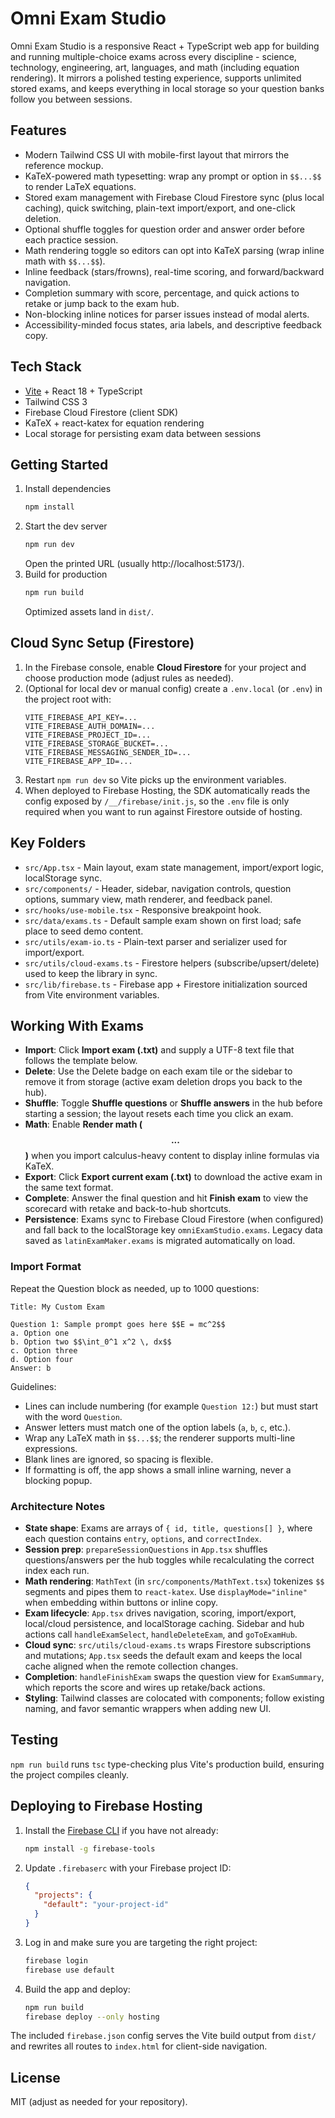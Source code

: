 # Omni Exam Studio

Omni Exam Studio is a responsive React + TypeScript web app for building and running multiple-choice exams across every discipline - science, technology, engineering, art, languages, and math (including equation rendering). It mirrors a polished testing experience, supports unlimited stored exams, and keeps everything in local storage so your question banks follow you between sessions.

## Features
- Modern Tailwind CSS UI with mobile-first layout that mirrors the reference mockup.
- KaTeX-powered math typesetting: wrap any prompt or option in `$$...$$` to render LaTeX equations.
- Stored exam management with Firebase Cloud Firestore sync (plus local caching), quick switching, plain-text import/export, and one-click deletion.
- Optional shuffle toggles for question order and answer order before each practice session.
- Math rendering toggle so editors can opt into KaTeX parsing (wrap inline math with `$$...$$`).
- Inline feedback (stars/frowns), real-time scoring, and forward/backward navigation.
- Completion summary with score, percentage, and quick actions to retake or jump back to the exam hub.
- Non-blocking inline notices for parser issues instead of modal alerts.
- Accessibility-minded focus states, aria labels, and descriptive feedback copy.

## Tech Stack
- [Vite](https://vitejs.dev/) + React 18 + TypeScript
- Tailwind CSS 3
- Firebase Cloud Firestore (client SDK)
- KaTeX + react-katex for equation rendering
- Local storage for persisting exam data between sessions

## Getting Started
1. Install dependencies
   ```bash
   npm install
   ```
2. Start the dev server
   ```bash
   npm run dev
   ```
   Open the printed URL (usually http://localhost:5173/).
3. Build for production
   ```bash
   npm run build
   ```
   Optimized assets land in `dist/`.

## Cloud Sync Setup (Firestore)
1. In the Firebase console, enable **Cloud Firestore** for your project and choose production mode (adjust rules as needed).
2. (Optional for local dev or manual config) create a `.env.local` (or `.env`) in the project root with:
   ```env
   VITE_FIREBASE_API_KEY=...
   VITE_FIREBASE_AUTH_DOMAIN=...
   VITE_FIREBASE_PROJECT_ID=...
   VITE_FIREBASE_STORAGE_BUCKET=...
   VITE_FIREBASE_MESSAGING_SENDER_ID=...
   VITE_FIREBASE_APP_ID=...
   ```
3. Restart `npm run dev` so Vite picks up the environment variables.
4. When deployed to Firebase Hosting, the SDK automatically reads the config exposed by `/__/firebase/init.js`, so the `.env` file is only required when you want to run against Firestore outside of hosting.

## Key Folders
- `src/App.tsx` - Main layout, exam state management, import/export logic, localStorage sync.
- `src/components/` - Header, sidebar, navigation controls, question options, summary view, math renderer, and feedback panel.
- `src/hooks/use-mobile.tsx` - Responsive breakpoint hook.
- `src/data/exams.ts` - Default sample exam shown on first load; safe place to seed demo content.
- `src/utils/exam-io.ts` - Plain-text parser and serializer used for import/export.
- `src/utils/cloud-exams.ts` - Firestore helpers (subscribe/upsert/delete) used to keep the library in sync.
- `src/lib/firebase.ts` - Firebase app + Firestore initialization sourced from Vite environment variables.

## Working With Exams
- **Import**: Click **Import exam (.txt)** and supply a UTF-8 text file that follows the template below.
- **Delete**: Use the Delete badge on each exam tile or the sidebar to remove it from storage (active exam deletion drops you back to the hub).
- **Shuffle**: Toggle **Shuffle questions** or **Shuffle answers** in the hub before starting a session; the layout resets each time you click an exam.
- **Math**: Enable **Render math ($$...$$)** when you import calculus-heavy content to display inline formulas via KaTeX.
- **Export**: Click **Export current exam (.txt)** to download the active exam in the same text format.
- **Complete**: Answer the final question and hit **Finish exam** to view the scorecard with retake and back-to-hub shortcuts.
- **Persistence**: Exams sync to Firebase Cloud Firestore (when configured) and fall back to the localStorage key `omniExamStudio.exams`. Legacy data saved as `latinExamMaker.exams` is migrated automatically on load.

### Import Format
Repeat the Question block as needed, up to 1000 questions:

```
Title: My Custom Exam

Question 1: Sample prompt goes here $$E = mc^2$$
a. Option one
b. Option two $$\int_0^1 x^2 \, dx$$
c. Option three
d. Option four
Answer: b
```

Guidelines:
- Lines can include numbering (for example `Question 12:`) but must start with the word `Question`.
- Answer letters must match one of the option labels (`a`, `b`, `c`, etc.).
- Wrap any LaTeX math in `$$...$$`; the renderer supports multi-line expressions.
- Blank lines are ignored, so spacing is flexible.
- If formatting is off, the app shows a small inline warning, never a blocking popup.

### Architecture Notes
- **State shape**: Exams are arrays of `{ id, title, questions[] }`, where each question contains `entry`, `options`, and `correctIndex`.
- **Session prep**: `prepareSessionQuestions` in `App.tsx` shuffles questions/answers per the hub toggles while recalculating the correct index each run.
- **Math rendering**: `MathText` (in `src/components/MathText.tsx`) tokenizes `$$` segments and pipes them to `react-katex`. Use `displayMode="inline"` when embedding within buttons or inline copy.
- **Exam lifecycle**: `App.tsx` drives navigation, scoring, import/export, local/cloud persistence, and localStorage caching. Sidebar and hub actions call `handleExamSelect`, `handleDeleteExam`, and `goToExamHub`.
- **Cloud sync**: `src/utils/cloud-exams.ts` wraps Firestore subscriptions and mutations; `App.tsx` seeds the default exam and keeps the local cache aligned when the remote collection changes.
- **Completion**: `handleFinishExam` swaps the question view for `ExamSummary`, which reports the score and wires up retake/back actions.
- **Styling**: Tailwind classes are colocated with components; follow existing naming, and favor semantic wrappers when adding new UI.

## Testing
`npm run build` runs `tsc` type-checking plus Vite's production build, ensuring the project compiles cleanly.

## Deploying to Firebase Hosting
1. Install the [Firebase CLI](https://firebase.google.com/docs/cli) if you have not already:
   ```bash
   npm install -g firebase-tools
   ```
2. Update `.firebaserc` with your Firebase project ID:
   ```json
   {
     "projects": {
       "default": "your-project-id"
     }
   }
   ```
3. Log in and make sure you are targeting the right project:
   ```bash
   firebase login
   firebase use default
   ```
4. Build the app and deploy:
   ```bash
   npm run build
   firebase deploy --only hosting
   ```
The included `firebase.json` config serves the Vite build output from `dist/` and rewrites all routes to `index.html` for client-side navigation.

## License
MIT (adjust as needed for your repository).
